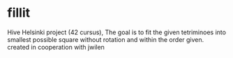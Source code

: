 # fillit

Hive Helsinki project (42 cursus), The goal is to fit the given tetriminoes into smallest possible square without rotation and within the order given.
created in cooperation with jwilen
